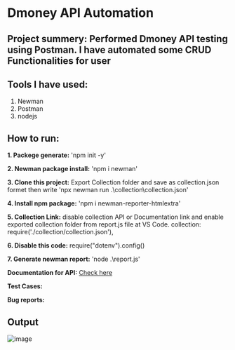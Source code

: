 # Dmoney API Automation
## Project summery: Performed Dmoney API testing using Postman. I have automated some CRUD Functionalities for user

## Tools I have used: 
1. Newman
2. Postman
3. nodejs

## How to run:
**1. Packege generate:** 'npm init -y'

**2. Newman package install:** 'npm i newman' 

**3. Clone this project:** Export Collection folder and save as collection.json formet then write 'npx newman run .\collection\collection.json'

**4. Install npm package:** 'npm i newman-reporter-htmlextra'

**5. Collection Link:** disable collection API or Documentation link and enable exported collection folder from report.js file at VS Code. 
collection: require('./collection/collection.json'),

**6. Disable this code:** 
require("dotenv").config()

**7. Generate newman report:** 'node .\report.js'

**Documentation for API:** [Check here](https://documenter.getpostman.com/view/40659331/2sAYJAfxmb)

**Test Cases:** 

**Bug reports:** 

## Output
![image](https://github.com/user-attachments/assets/0c10e3eb-f39d-4d05-b4c2-820f8e8df994)
